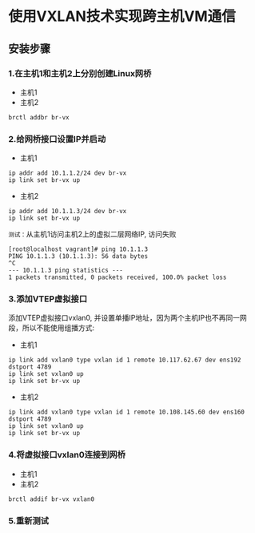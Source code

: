 # 使用VXLAN技术实现跨主机VM通信

## 安装步骤

### 1.在主机1和主机2上分别创建Linux网桥
- 主机1
- 主机2

```shell
brctl addbr br-vx
```

### 2.给网桥接口设置IP并启动

- 主机1
```shell
ip addr add 10.1.1.2/24 dev br-vx
ip link set br-vx up
```

- 主机2
```shell
ip addr add 10.1.1.3/24 dev br-vx
ip link set br-vx up
```

`测试：`从主机1访问主机2上的虚拟二层网络IP, 访问失败
```shell
[root@localhost vagrant]# ping 10.1.1.3
PING 10.1.1.3 (10.1.1.3): 56 data bytes
^C
--- 10.1.1.3 ping statistics ---
1 packets transmitted, 0 packets received, 100.0% packet loss
```

### 3.添加VTEP虚拟接口

添加VTEP虚拟接口vxlan0, 并设置单播IP地址，因为两个主机IP也不再同一网段，所以不能使用组播方式:

- 主机1
```shell
ip link add vxlan0 type vxlan id 1 remote 10.117.62.67 dev ens192 dstport 4789
ip link set vxlan0 up
ip link set br-vx up
```

- 主机2
```shell
ip link add vxlan0 type vxlan id 1 remote 10.108.145.60 dev ens160 dstport 4789
ip link set vxlan0 up
ip link set br-vx up
```

### 4.将虚拟接口vxlan0连接到网桥

- 主机1
- 主机2

```shell
brctl addif br-vx vxlan0
```

### 5.重新测试
